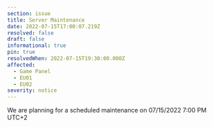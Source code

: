```yaml
---
section: issue
title: Server Maintenance
date: 2022-07-15T17:00:07.219Z
resolved: false
draft: false
informational: true
pin: true
resolvedWhen: 2022-07-15T19:30:00.000Z
affected:
  - Game Panel
  - EU01
  - EU02
severity: notice
---
```

We are planning for a scheduled maintenance on 07/15/2022 7:00 PM UTC+2